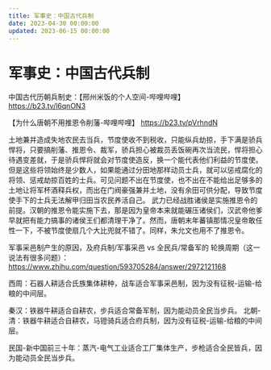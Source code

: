 ```yaml
---
title: 军事史：中国古代兵制
date: 2023-04-30 00:00:00
updated: 2023-06-15 00:00:00
---
```


# 军事史：中国古代兵制

中国古代历朝兵制史：【邢州米饭的个人空间-哔哩哔哩】 https://b23.tv/l6qnON3

【为什么唐朝不用推恩令削藩-哔哩哔哩】 https://b23.tv/pVrhndN

土地兼并造成失地农民去当兵，节度使收不到税收，只能纵兵劫掠，手下满是骄兵悍将，只要搞削藩、推恩令、裁军，骄兵担心被裁员丢饭碗再次当流民，悍将担心待遇变差就，于是骄兵悍将就会对节度使造反，换一个能代表他们利益的节度使。但是这些将领始终是少数人，如果能通过分田地那样动员士兵，就可以惩戒腐化的将领、惩戒劫掠百姓的士兵。可见问题不出在节度使，也不出在不能给出足够多的土地让将军杯酒释兵权，而出在门阀豪强兼并土地，没有余田可供分配，导致节度使手下的士兵无法解甲归田当农民养活自己。
武力已经战胜诸侯是实施推恩令的前提。汉朝的推恩令能实施下去，那是因为皇帝本来就能碾压诸侯们，汉武帝他爹早就把有能力搞事的诸侯王们都清理干净了。然而，唐朝末年蕃镇那情况皇帝敢任性一下，不被节度使扇几个大比兜就不错了。同样，朱允文也用不了推恩令。

军事采邑制产生的原因，及府兵制/军事采邑 vs 全民兵/常备军的 轮换周期（这一说法有很多问题）：https://www.zhihu.com/question/593705284/answer/2972121168

西周：石器人耕适合氏族集体耕种，战车适合军事采邑制，因为没有征税-运输-给粮的中间层。

秦汉：铁器牛耕适合自耕农，步兵适合常备军制，因为能动员全民当步兵。
北朝-清：铁器牛耕适合自耕农，马镫骑兵适合府兵制，因为没有征税-运输-给粮的中间层。

民国-新中国前三十年：蒸汽-电气工业适合工厂集体生产，步枪适合全民皆兵，因为能动员全民当步兵。
